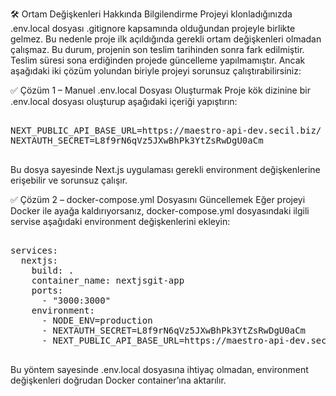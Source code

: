 🛠 Ortam Değişkenleri Hakkında Bilgilendirme
Projeyi klonladığınızda .env.local dosyası .gitignore kapsamında olduğundan projeyle birlikte gelmez. Bu nedenle proje ilk açıldığında gerekli ortam değişkenleri olmadan çalışmaz. Bu durum, projenin son teslim tarihinden sonra fark edilmiştir. Teslim süresi sona erdiğinden projede güncelleme yapılmamıştır. Ancak aşağıdaki iki çözüm yolundan biriyle projeyi sorunsuz çalıştırabilirsiniz:

✅ Çözüm 1 – Manuel .env.local Dosyası Oluşturmak
Proje kök dizinine bir .env.local dosyası oluşturup aşağıdaki içeriği yapıştırın:

<pre lang="yaml"> 
NEXT_PUBLIC_API_BASE_URL=https://maestro-api-dev.secil.biz/
NEXTAUTH_SECRET=L8f9rN6qVz5JXwBhPk3YtZsRwDgU0aCm
 </pre>
 
Bu dosya sayesinde Next.js uygulaması gerekli environment değişkenlerine erişebilir ve sorunsuz çalışır.

✅ Çözüm 2 – docker-compose.yml Dosyasını Güncellemek
Eğer projeyi Docker ile ayağa kaldırıyorsanız, docker-compose.yml dosyasındaki ilgili servise aşağıdaki environment değişkenlerini ekleyin:

<pre lang="yaml"> 
services:
  nextjs:
    build: .
    container_name: nextjsgit-app
    ports:
      - "3000:3000"
    environment:
      - NODE_ENV=production
      - NEXTAUTH_SECRET=L8f9rN6qVz5JXwBhPk3YtZsRwDgU0aCm
      - NEXT_PUBLIC_API_BASE_URL=https://maestro-api-dev.secil.biz/
 </pre>
      
Bu yöntem sayesinde .env.local dosyasına ihtiyaç olmadan, environment değişkenleri doğrudan Docker container’ına aktarılır.

